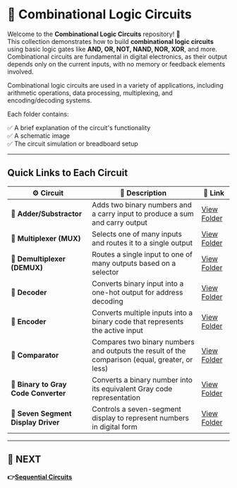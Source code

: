 # 🔌 Combinational Logic Circuits

Welcome to the **Combinational Logic Circuits** repository! 🎉  
This collection demonstrates how to build **combinational logic circuits** using basic logic gates like **AND, OR, NOT, NAND, NOR, XOR**, and more. Combinational circuits are fundamental in digital electronics, as their output depends only on the current inputs, with no memory or feedback elements involved.

Combinational logic circuits are used in a variety of applications, including arithmetic operations, data processing, multiplexing, and encoding/decoding systems.

Each folder contains:

✅ A brief explanation of the circuit's functionality  
✅ A schematic image  
✅ The circuit simulation or breadboard setup  

---

## Quick Links to Each Circuit

| ⚙️ Circuit                      | 📜 Description                                                                     | 🔗 Link                                              |
|----------------------------------|-----------------------------------------------------------------------------------|-----------------------------------------------------|
| **🔲 Adder/Substractor**                | Adds two binary numbers and a carry input to produce a sum and carry output        | [View Folder](./+_-/)                        |
| **🔲 Multiplexer (MUX)**         | Selects one of many inputs and routes it to a single output                        | [View Folder](./MUX/)                       |
| **🔲 Demultiplexer (DEMUX)**     | Routes a single input to one of many outputs based on a selector                   | [View Folder](./DEMUX/)                     |
| **🔲 Decoder**                   | Converts binary input into a one-hot output for address decoding                   | [View Folder](./Decoder/)                           |
| **🔲 Encoder**                   | Converts multiple inputs into a binary code that represents the active input       | [View Folder](./Encoder/)                           |
| **🔲 Comparator**                | Compares two binary numbers and outputs the result of the comparison (equal, greater, or less) | [View Folder](./Comparator/)                        |
| **🔲 Binary to Gray Code Converter** | Converts a binary number into its equivalent Gray code representation            | [View Folder](./Binary_to_Gray_Code/)               |
| **🔲 Seven Segment Display Driver** | Controls a seven-segment display to represent numbers in digital form            | [View Folder](./Seven_Segment_Display/)             |


---

## 🔹 NEXT  
**👉[Sequential Circuits](../Sequential_Circuit)**

